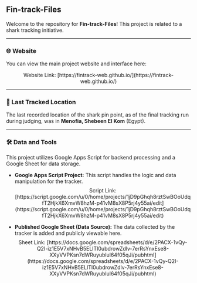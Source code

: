 ## Fin-track-Files

Welcome to the repository for **Fin-track-Files**! This project is related to a shark tracking initiative.

***

### 🌐 Website

You can view the main project website and interface here:

$$\text{Website Link: } \text{[https://fintrack-web.github.io/](https://fintrack-web.github.io/)}$$

***

### 📍 Last Tracked Location

The last recorded location of the shark pin point, as of the final tracking run during judging, was in **Menofia, Shebeen El Kom** (Egypt).

***

### 🛠️ Data and Tools

This project utilizes Google Apps Script for backend processing and a Google Sheet for data storage.

* **Google Apps Script Project:** This script handles the logic and data manipulation for the tracker.
    $$\text{Script Link: } \text{[https://script.google.com/u/0/home/projects/1jD9pGhqh8rztSwBOoUdqfT2HjkX6XmvW8hzM-p41vM8sX8P5rj4y55ai/edit](https://script.google.com/u/0/home/projects/1jD9pGhqh8rztSwBOoUdqfT2HjkX6XmvW8hzM-p41vM8sX8P5rj4y55ai/edit)}$$

* **Published Google Sheet (Data Source):** The data collected by the tracker is added and publicly viewable here.
    $$\text{Sheet Link: } \text{[https://docs.google.com/spreadsheets/d/e/2PACX-1vQy-Q2I-iz1E5V7xNHvB5ELlTI0ubdrowZdlv-7erRsYnxEse8-XXyVVPKsn7dWRuyublul64f05qJi/pubhtml](https://docs.google.com/spreadsheets/d/e/2PACX-1vQy-Q2I-iz1E5V7xNHvB5ELlTI0ubdrowZdlv-7erRsYnxEse8-XXyVVPKsn7dWRuyublul64f05qJi/pubhtml)}$$
